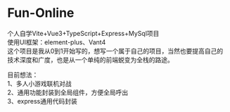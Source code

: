 # Fun-Online
个人自学Vite+Vue3+TypeScript+Express+MySql项目<br>
使用UI框架：element-plus、Vant4<br>
这个项目是我从0到1开始写的，想写一个属于自己的项目，当然也要提高自己的技术深度和广度，也是从一个单纯的前端蜕变为全栈的路途。

目前想法：<br>
  1、多人小游戏联机对战<br>
  2、通用功能封装到全局组件，方便全局呼出<br>
  3、express通用代码封装<br>
